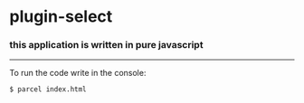 # plugin-select

### this application is written in pure javascript 

-------

To run the code write in the console:
```
$ parcel index.html
```
